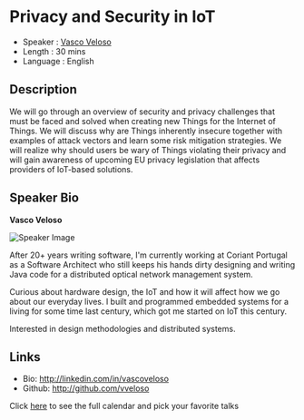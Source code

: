 Privacy and Security in IoT
===========================

* Speaker   : [Vasco Veloso](https://pixels.camp/vveloso)
* Length    : 30 mins
* Language  : English

Description
-----------

We will go through an overview of security and privacy challenges that must be faced and solved when
creating new Things for the Internet of Things. We will discuss why are Things inherently insecure 
together with examples of attack vectors and learn some risk mitigation strategies. We will realize 
why should users be wary of Things violating their privacy and will gain awareness of upcoming EU 
privacy legislation that affects providers of IoT-based solutions. 

Speaker Bio
-----------

**Vasco Veloso**

![Speaker Image](https://media.licdn.com/mpr/mpr/shrinknp_400_400/p/1/005/06c/2a9/0639c3c.jpg)

After 20+ years writing software, I'm currently working at Coriant Portugal as a Software Architect who still 
keeps his hands dirty designing and writing Java code for a distributed optical network management system. 

Curious about hardware design, the IoT and how it will affect how we go about our everyday lives. I built and
programmed embedded systems for a living for some time last century, which got me started on IoT this century.

Interested in design methodologies and distributed systems. 

Links
-----

* Bio: http://linkedin.com/in/vascoveloso
* Github: http://github.com/vveloso

Click [here][1] to see the full calendar and pick your favorite talks

[1]: https://pixels.camp/schedule/
